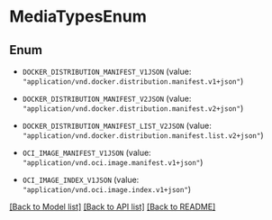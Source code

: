 # MediaTypesEnum

## Enum


* `DOCKER_DISTRIBUTION_MANIFEST_V1JSON` (value: `"application/vnd.docker.distribution.manifest.v1+json"`)

* `DOCKER_DISTRIBUTION_MANIFEST_V2JSON` (value: `"application/vnd.docker.distribution.manifest.v2+json"`)

* `DOCKER_DISTRIBUTION_MANIFEST_LIST_V2JSON` (value: `"application/vnd.docker.distribution.manifest.list.v2+json"`)

* `OCI_IMAGE_MANIFEST_V1JSON` (value: `"application/vnd.oci.image.manifest.v1+json"`)

* `OCI_IMAGE_INDEX_V1JSON` (value: `"application/vnd.oci.image.index.v1+json"`)


[[Back to Model list]](../README.md#documentation-for-models) [[Back to API list]](../README.md#documentation-for-api-endpoints) [[Back to README]](../README.md)


